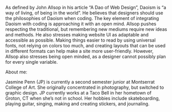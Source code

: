 As defined by John Allsop in his article “A Dao of Web Design”, Daoism is “a way of living, of being in the world”.  He believes that designers should use the philosophies of Daoism when coding.  The key element of integrating Daoism with coding is approaching it with an open mind.  Allsop pushes respecting the traditional, but remembering new mediums require new ideas and methods.  He also stresses making website UI as adaptable and accessible as possible.  Making things easier to read by using universal fonts, not relying on colors too much, and creating layouts that can be used in different formats can help make a site more user-friendly.  However, Allsop also stresses being open minded, as a designer cannot possibly plan for every single variable.  


About me:


Jasmine Penn (JP) is currently a second semester junior at Montserrat College of Art.  She originally concentrated in photography, but switched to graphic design.  JP currently works at a Taco Bell in her hometown of Groton, CT when she’s not in school.  Her hobbies include skateboarding, playing guitar, singing, making and creating stickers, and journaling.
